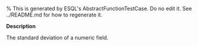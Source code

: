 % This is generated by ESQL's AbstractFunctionTestCase. Do no edit it. See ../README.md for how to regenerate it.

**Description**

The standard deviation of a numeric field.

